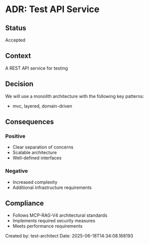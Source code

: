 # ADR: Test API Service

## Status
Accepted

## Context
A REST API service for testing

## Decision
We will use a monolith architecture with the following key patterns:
- mvc, layered, domain-driven

## Consequences
### Positive
- Clear separation of concerns
- Scalable architecture
- Well-defined interfaces

### Negative
- Increased complexity
- Additional infrastructure requirements

## Compliance
- Follows MCP-RAG-V4 architectural standards
- Implements required security measures
- Meets performance requirements

Created by: test-architect
Date: 2025-06-18T14:34:08.168193
